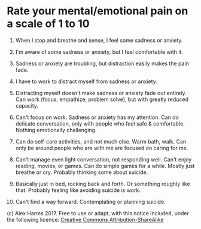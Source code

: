 # Rate your mental/emotional pain on a scale of 1 to 10

1. When I stop and breathe and sense, I feel some sadness or anxiety.

2. I'm aware of some sadness or anxiety, but I feel comfortable with it.

3. Sadness or anxiety are troubling, but distraction easily makes the pain fade.

4. I have to work to distract myself from sadness or anxiety.

5. Distracting myself doesn't make sadness or anxiety fade out entirely.  Can work (focus, empathize, problem solve), but with greatly reduced capacity.

6. Can't focus on work. Sadness or anxiety has my attention. Can do delicate conversation, only with people who feel safe & comfortable. Nothing emotionally challenging.

7. Can do self-care activities, and not much else. Warm bath, walk. Can only be around people who are with me are focused on caring for me.

8. Can't manage even light conversation, not responding well. Can't enjoy reading, movies, or games. Can do simple games for a while. Mostly just breathe or cry. Probably thinking some about suicide.

9. Basically just in bed, rocking back and forth. Or something roughly like that. Probably feeling like avoiding suicide is work.

10. Can't find a way forward. Contemplating or planning suicide.

(c) Alex Harms 2017. Free to use or adapt, with this notice included, under the following licence: [Creative Commons Attribution-ShareAlike](https://creativecommons.org/licenses/by-sa/3.0/us/) 
